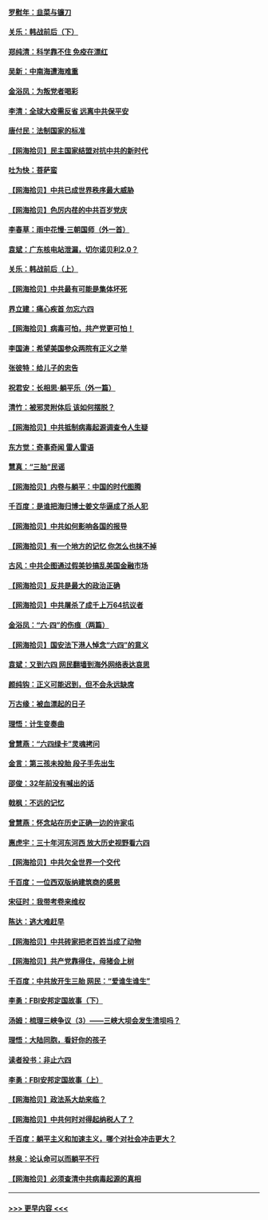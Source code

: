 #### [罗慰年：韭菜与镰刀](../pages/nsc993/n13034374.md?t=06210251) 
#### [关乐：韩战前后（下）](../pages/nsc993/n13034113.md?t=06210251) 
#### [郑纯清：科学靠不住 免疫在漂红](../pages/nsc993/n13034093.md?t=06210251) 
#### [吴新：中南海遭海难重](../pages/nsc993/n13034084.md?t=06210251) 
#### [金浴凤：为叛党者喝彩](../pages/nsc993/n13034058.md?t=06210251) 
#### [李清：全球大疫需反省 远离中共保平安](../pages/nsc993/n13033784.md?t=06210251) 
#### [唐付民：法制国家的标准](../pages/nsc993/n13032944.md?t=06210251) 
#### [【网海拾贝】民主国家结盟对抗中共的新时代](../pages/nsc993/n13031717.md?t=06210251) 
#### [吐为快：菩萨蛮](../pages/nsc993/n13030033.md?t=06210251) 
#### [【网海拾贝】中共已成世界秩序最大威胁](../pages/nsc993/n13028138.md?t=06210251) 
#### [【网海拾贝】色厉内荏的中共百岁党庆](../pages/nsc993/n13025582.md?t=06210251) 
#### [李春草：雨中花慢‧三朝国师（外一首）](../pages/nsc993/n13025567.md?t=06210251) 
#### [袁斌：广东核电站泄漏，切尔诺贝利2.0？](../pages/nsc993/n13025475.md?t=06210251) 
#### [关乐：韩战前后（上）](../pages/nsc993/n13025387.md?t=06210251) 
#### [【网海拾贝】中共最有可能是集体坏死](../pages/nsc993/n13023101.md?t=06210251) 
#### [界立建：痛心疾首 勿忘六四](../pages/nsc993/n13022339.md?t=06210251) 
#### [【网海拾贝】病毒可怕，共产党更可怕！](../pages/nsc993/n13020728.md?t=06210251) 
#### [李国涛：希望美国参众两院有正义之举](../pages/nsc993/n13020674.md?t=06210251) 
#### [张彼特：给儿子的忠告](../pages/nsc993/n13018934.md?t=06210251) 
#### [祝君安：长相思‧躺平乐（外一篇）](../pages/nsc993/n13018923.md?t=06210251) 
#### [清竹：被邪灵附体后 该如何摆脱？](../pages/nsc993/n13018877.md?t=06210251) 
#### [【网海拾贝】中共抵制病毒起源调查令人生疑](../pages/nsc993/n13017785.md?t=06210251) 
#### [东方觉：奇事奇闻 雷人雷语](../pages/nsc993/n13017577.md?t=06210251) 
#### [慧真：“三胎”民谣](../pages/nsc993/n13017394.md?t=06210251) 
#### [【网海拾贝】内卷与躺平：中国的时代图腾](../pages/nsc993/n13016128.md?t=06210251) 
#### [千百度：是谁把海归博士姜文华逼成了杀人犯](../pages/nsc993/n13015218.md?t=06210251) 
#### [【网海拾贝】中共如何影响各国的报导](../pages/nsc993/n13012599.md?t=06210251) 
#### [【网海拾贝】有一个地方的记忆 你怎么也抹不掉](../pages/nsc993/n13009802.md?t=06210251) 
#### [古风：中共企图通过假美钞搞乱美国金融市场](../pages/nsc993/n13009626.md?t=06210251) 
#### [【网海拾贝】反共是最大的政治正确](../pages/nsc993/n13007051.md?t=06210251) 
#### [【网海拾贝】中共屠杀了成千上万64抗议者](../pages/nsc993/n13002713.md?t=06210251) 
#### [金浴凤：“六·四”的伤痕（两篇）](../pages/nsc993/n13001719.md?t=06210251) 
#### [【网海拾贝】国安法下港人悼念“六四”的意义](../pages/nsc993/n13001039.md?t=06210251) 
#### [袁斌：又到六四 网民翻墙到海外网络表达哀思](../pages/nsc993/n13000995.md?t=06210251) 
#### [颜纯钩：正义可能迟到，但不会永远缺席](../pages/nsc993/n13000920.md?t=06210251) 
#### [万古缘：被血漂起的日子](../pages/nsc993/n13000914.md?t=06210251) 
#### [理悟：计生变奏曲](../pages/nsc993/n13000414.md?t=06210251) 
#### [曾慧燕：“六四绿卡”灵魂拷问](../pages/nsc993/n13000277.md?t=06210251) 
#### [金言：第三孩未投胎 段子手先出生](../pages/nsc993/n13000215.md?t=06210251) 
#### [邵俊：32年前没有喊出的话](../pages/nsc993/n13000181.md?t=06210251) 
#### [戟枫：不远的记忆](../pages/nsc993/n13000121.md?t=06210251) 
#### [曾慧燕：怀念站在历史正确一边的许家屯](../pages/nsc993/n13000073.md?t=06210251) 
#### [惠虎宇：三十年河东河西 放大历史视野看六四](../pages/nsc993/n13000018.md?t=06210251) 
#### [【网海拾贝】中共欠全世界一个交代](../pages/nsc993/n12998706.md?t=06210251) 
#### [千百度：一位西双版纳建筑商的感恩](../pages/nsc993/n12998487.md?t=06210251) 
#### [宋征时：我带考卷来维权](../pages/nsc993/n12994088.md?t=06210251) 
#### [陈达：逃大难赶早](../pages/nsc993/n12993569.md?t=06210251) 
#### [【网海拾贝】中共砖家把老百姓当成了动物](../pages/nsc993/n12993483.md?t=06210251) 
#### [【网海拾贝】共产党靠得住，母猪会上树](../pages/nsc993/n12990730.md?t=06210251) 
#### [千百度：中共放开生三胎 网民：“爱谁生谁生”](../pages/nsc993/n12990644.md?t=06210251) 
#### [李勇：FBI安邦定国故事（下）](../pages/nsc993/n12987854.md?t=06210251) 
#### [汤姆：梳理三峡争议（3）——三峡大坝会发生溃坝吗？](../pages/nsc993/n12989806.md?t=06210251) 
#### [理悟：大陆同胞，看好你的孩子](../pages/nsc993/n12989778.md?t=06210251) 
#### [读者投书：非止六四](../pages/nsc993/n12989673.md?t=06210251) 
#### [李勇：FBI安邦定国故事（上）](../pages/nsc993/n12987749.md?t=06210251) 
#### [【网海拾贝】政法系大劫来临？](../pages/nsc993/n12987596.md?t=06210251) 
#### [【网海拾贝】中共何时对得起纳税人了？](../pages/nsc993/n12985578.md?t=06210251) 
#### [千百度：躺平主义和加速主义，哪个对社会冲击更大？](../pages/nsc993/n12985512.md?t=06210251) 
#### [林泉：论认命可以而躺平不行](../pages/nsc993/n12985505.md?t=06210251) 
#### [【网海拾贝】必须查清中共病毒起源的真相](../pages/nsc993/n12984276.md?t=06210251) 

----
#### [ >>> 更早内容 <<< ](../indexes/nsc993-earlier.md)
